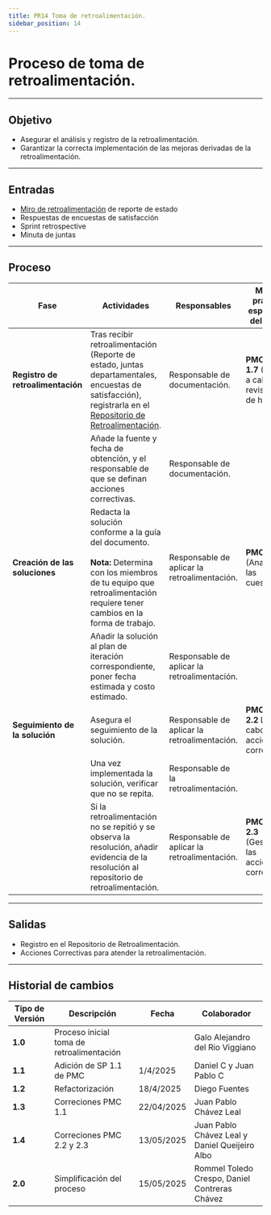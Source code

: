 ```yaml
---
title: PR14 Toma de retroalimentación.
sidebar_position: 14
---
```


# Proceso de toma de retroalimentación.

---

## Objetivo

- Asegurar el análisis y registro de la retroalimentación.
- Garantizar la correcta implementación de las mejoras derivadas de la retroalimentación.

---

## Entradas

- [Miro de retroalimentación](https://miro.com/app/board/uXjVLiydTAs=/) de reporte de estado
- Respuestas de encuestas de satisfacción
- Sprint retrospective
- Minuta de juntas

---

## Proceso

| Fase | Actividades | Responsables | Meta y práctica específica del CMMI |
|------|------------|--------------|--------------------------------------|
| **Registro de retroalimentación** | Tras recibir retroalimentación (Reporte de estado, juntas departamentales, encuestas de satisfacción), registrarla en el [Repositorio de Retroalimentación](https://docs.google.com/spreadsheets/d/1u3bg9GsFHI2haALBqlX3uZALFF3LYtiW8fwFS25-nss/edit?gid=1105647119#gid=1105647119). | Responsable de documentación. | **PMC SP 1.7** (Llevar a cabo revisiones de hitos) |
| | Añade la fuente y fecha de obtención, y el responsable de que se definan acciones correctivas. | Responsable de documentación. | |
| **Creación de las soluciones** | Redacta la solución conforme a la guía del documento. <br></br> **Nota:** Determina con los miembros de tu equipo que retroalimentación requiere tener cambios en la forma de trabajo. | Responsable de aplicar la retroalimentación. |  **PMC 2.1** (Analizar las cuestiones) |
| | Añadir la solución al plan de iteración correspondiente, poner fecha estimada y costo estimado. | Responsable de aplicar la retroalimentación. | |
| **Seguimiento de la solución** | Asegura el seguimiento de la solución. | Responsable de aplicar la retroalimentación. | **PMC, SP 2.2** Llevar a cabo las acciones correctivas. |
| | Una vez implementada la solución, verificar que no se repita. | Responsable de la retroalimentación. | |
| | Si la retroalimentación no se repitió y se observa la resolución, añadir evidencia de la resolución al repositorio de retroalimentación. | Responsable de aplicar la retroalimentación. | **PMC SP 2.3** (Gestionar las acciones correctivas) |

---

## Salidas

- Registro en el Repositorio de Retroalimentación.
- Acciones Correctivas para atender la retroalimentación.

---

## Historial de cambios

| **Tipo de Versión** | **Descripción**                             | **Fecha** | **Colaborador**                 |
| ------------------- | ------------------------------------------- | --------- | ------------------------------- |
| **1.0**             | Proceso inicial toma de retroalimentación   |   | Galo Alejandro del Rio Viggiano |
| **1.1**             | Adición de SP 1.1 de PMC                    | 1/4/2025  | Daniel C y Juan Pablo C  |
| **1.2**             | Refactorización                             | 18/4/2025 | Diego Fuentes                    |
|**1.3**| Correciones PMC 1.1 | 22/04/2025 | Juan Pablo Chávez Leal |
|**1.4**| Correciones PMC 2.2 y 2.3 | 13/05/2025 | Juan Pablo Chávez Leal y Daniel Queijeiro Albo |
|**2.0**| Simplificación del proceso | 15/05/2025 | Rommel Toledo Crespo, Daniel Contreras Chávez |

